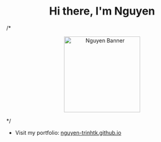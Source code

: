<h1 align="center">Hi there, I'm Nguyen</h1>

/* <div align="center">
  <img src="https://github.com/user-attachments/assets/14de5a79-adce-4294-a9bb-193620768c8d" alt="Nguyen Banner" width="200" height="200" />
</div> */

- Visit my portfolio: [nguyen-trinhtk.github.io](https://nguyen-trinhtk.github.io/)

